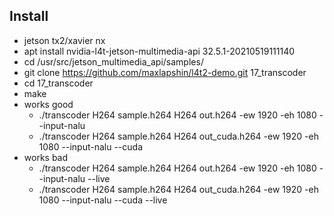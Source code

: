 ## Install

* jetson tx2/xavier nx
* apt install nvidia-l4t-jetson-multimedia-api 32.5.1-20210519111140
* cd /usr/src/jetson_multimedia_api/samples/
* git clone https://github.com/maxlapshin/l4t2-demo.git 17_transcoder
* cd 17_transcoder
* make
* works good
  * ./transcoder H264 sample.h264 H264 out.h264 -ew 1920 -eh 1080 --input-nalu 
  * ./transcoder H264 sample.h264 H264 out_cuda.h264 -ew 1920 -eh 1080 --input-nalu --cuda
* works bad
  * ./transcoder H264 sample.h264 H264 out.h264 -ew 1920 -eh 1080 --input-nalu --live
  * ./transcoder H264 sample.h264 H264 out_cuda.h264 -ew 1920 -eh 1080 --input-nalu --cuda --live

